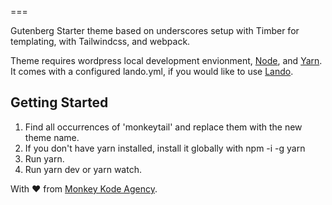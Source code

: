 
===

Gutenberg Starter theme based on underscores setup with Timber for templating, with Tailwindcss, and webpack.

Theme requires wordpress local development envionment, [Node](https://nodejs.org/), and [Yarn](https://yarnpkg.com/). It comes with a configured lando.yml, if you would like to use [Lando](https://github.com/lando/lando/releases).


Getting Started
---------------

1. Find all occurrences of 'monkeytail' and replace them with the new theme name.
2. If you don't have yarn installed, install it globally with npm -i -g yarn
3. Run yarn.
4. Run yarn dev or yarn watch.


With ❤ from [Monkey Kode Agency](http://www.monkeykodeagency.com).

